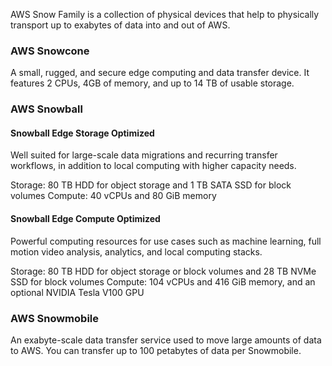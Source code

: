 AWS Snow Family is a collection of physical devices that help to physically transport up to exabytes of data into and out of AWS.

### AWS Snowcone
A small, rugged, and secure edge computing and data transfer device. It features 2 CPUs, 4GB of memory, and up to 14 TB of usable storage.

### AWS Snowball
#### Snowball Edge Storage Optimized
Well suited for large-scale data migrations and recurring transfer workflows, in addition to local computing with higher capacity needs.

Storage: 80 TB HDD for object storage and 1 TB SATA SSD for block volumes
Compute: 40 vCPUs and 80 GiB memory

#### Snowball Edge Compute Optimized
Powerful computing resources for use cases such as machine learning, full motion video analysis, analytics, and local computing stacks.

Storage: 80 TB HDD for object storage or block volumes and 28 TB NVMe SSD for block volumes
Compute: 104 vCPUs and 416 GiB memory, and an optional NVIDIA Tesla V100 GPU

### AWS Snowmobile
An exabyte-scale data transfer service used to move large amounts of data to AWS. You can transfer up to 100 petabytes of data per Snowmobile.